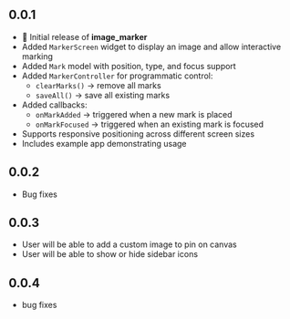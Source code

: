 ## 0.0.1

- 🎉 Initial release of **image_marker**
- Added `MarkerScreen` widget to display an image and allow interactive marking
- Added `Mark` model with position, type, and focus support
- Added `MarkerController` for programmatic control:
    - `clearMarks()` → remove all marks
    - `saveAll()` → save all existing marks
- Added callbacks:
    - `onMarkAdded` → triggered when a new mark is placed
    - `onMarkFocused` → triggered when an existing mark is focused
- Supports responsive positioning across different screen sizes
- Includes example app demonstrating usage

## 0.0.2

- Bug fixes

## 0.0.3

- User will be able to add a custom image to pin on canvas
- User will be able to show or hide sidebar icons

## 0.0.4
- bug fixes